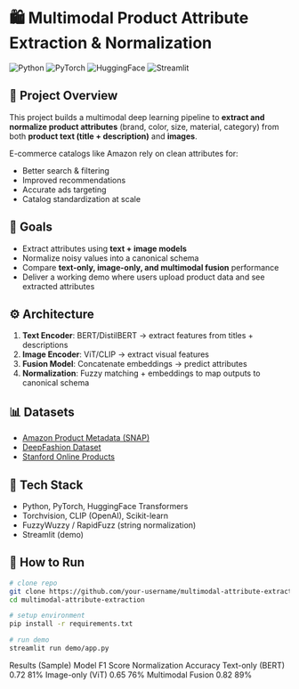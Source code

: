 # 🛍️ Multimodal Product Attribute Extraction & Normalization

![Python](https://img.shields.io/badge/Python-3.9%2B-blue)
![PyTorch](https://img.shields.io/badge/PyTorch-red)
![HuggingFace](https://img.shields.io/badge/Transformers-yellow)
![Streamlit](https://img.shields.io/badge/Streamlit-green)



## 📌 Project Overview
This project builds a multimodal deep learning pipeline to **extract and normalize product attributes** (brand, color, size, material, category) from both **product text (title + description)** and **images**.

E-commerce catalogs like Amazon rely on clean attributes for:
- Better search & filtering
- Improved recommendations
- Accurate ads targeting
- Catalog standardization at scale

## 🎯 Goals
- Extract attributes using **text + image models**
- Normalize noisy values into a canonical schema
- Compare **text-only, image-only, and multimodal fusion** performance
- Deliver a working demo where users upload product data and see extracted attributes

## ⚙️ Architecture
1. **Text Encoder**: BERT/DistilBERT → extract features from titles + descriptions
2. **Image Encoder**: ViT/CLIP → extract visual features
3. **Fusion Model**: Concatenate embeddings → predict attributes
4. **Normalization**: Fuzzy matching + embeddings to map outputs to canonical schema

## 📊 Datasets
- [Amazon Product Metadata (SNAP)](https://snap.stanford.edu/data/)
- [DeepFashion Dataset](http://mmlab.ie.cuhk.edu.hk/projects/DeepFashion.html)
- [Stanford Online Products](http://cvgl.stanford.edu/projects/lifted_struct/)

## 🔧 Tech Stack
- Python, PyTorch, HuggingFace Transformers
- Torchvision, CLIP (OpenAI), Scikit-learn
- FuzzyWuzzy / RapidFuzz (string normalization)
- Streamlit (demo)

## 🚀 How to Run
```bash
# clone repo
git clone https://github.com/your-username/multimodal-attribute-extraction.git
cd multimodal-attribute-extraction

# setup environment
pip install -r requirements.txt

# run demo
streamlit run demo/app.py

```

Results (Sample)
Model	F1 Score	Normalization Accuracy
Text-only (BERT)	0.72	81%
Image-only (ViT)	0.65	76%
Multimodal Fusion	0.82	89%

